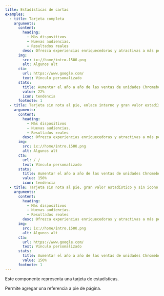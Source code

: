 ```yaml
---
title: Estadísticas de cartas
examples:
  - title: Tarjeta completa
    arguments:
      content:
        heading:
          - Más dispositivos
          - Nuevas audiencias.
          - Resultados reales
        desc: Ofrezca experiencias enriquecedoras y atractivas a más personas adaptando sus aplicaciones Android, Google Play y Web para Chromebook. Con algunos cambios en su aplicación existente, puede atraer nuevas audiencias en diferentes formatos y dispositivos, en cualquier momento y en cualquier lugar.
      img:
        src: ix://home/intro.1500.png
        alt: Algunos alt
      cta:
        url: https://www.google.com/
        text: Vínculo personalizado
      stats:
        title: Aumentar el año a año de las ventas de unidades Chromebook
        value: 22%
        icon: tendencia
      footnote: 1
  - title: Tarjeta sin nota al pie, enlace interno y gran valor estadístico.
    arguments:
      content:
        heading:
          - Más dispositivos
          - Nuevas audiencias.
          - Resultados reales
        desc: Ofrezca experiencias enriquecedoras y atractivas a más personas adaptando sus aplicaciones Android, Google Play y Web para Chromebook. Con algunos cambios en su aplicación existente, puede atraer nuevas audiencias en diferentes formatos y dispositivos, en cualquier momento y en cualquier lugar.
      img:
        src: ix://home/intro.1500.png
        alt: Algunos alt
      cta:
        url: / /
        text: Vínculo personalizado
      stats:
        title: Aumentar el año a año de las ventas de unidades Chromebook
        value: 150%
        icon: tendencia
  - title: Tarjeta sin nota al pie, gran valor estadístico y sin icono.
    arguments:
      content:
        heading:
          - Más dispositivos
          - Nuevas audiencias.
          - Resultados reales
        desc: Ofrezca experiencias enriquecedoras y atractivas a más personas adaptando sus aplicaciones Android, Google Play y Web para Chromebook. Con algunos cambios en su aplicación existente, puede atraer nuevas audiencias en diferentes formatos y dispositivos, en cualquier momento y en cualquier lugar.
      img:
        src: ix://home/intro.1500.png
        alt: Algunos alt
      cta:
        url: https://www.google.com/
        text: Vínculo personalizado
      stats:
        title: Aumentar el año a año de las ventas de unidades Chromebook
        value: 150%
      footnote: 1
---
```


Este componente representa una tarjeta de estadísticas.

Permite agregar una referencia a pie de página.
